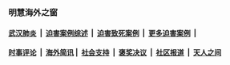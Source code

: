 
### 明慧海外之窗

####  [武汉肺炎](indexes/365.md?t=04290001) &nbsp;|&nbsp;  [迫害案例综述](indexes/328.md?t=04290001) &nbsp;|&nbsp; [迫害致死案例](indexes/277.md?t=04290001)  &nbsp;|&nbsp; [更多迫害案例](indexes/81.md?t=04290001)  &nbsp;|&nbsp; 
####  [时事评论](indexes/19.md?t=04290001) &nbsp;|&nbsp; [海外简讯](indexes/245.md?t=04290001)&nbsp;|&nbsp;  [社会支持](indexes/140.md?t=04290001) &nbsp;|&nbsp; [褒奖决议](indexes/282.md?t=04290001) &nbsp;|&nbsp; [社区报道](indexes/91.md?t=04290001)  &nbsp;|&nbsp; [天人之间](indexes/78.md?t=04290001) 

